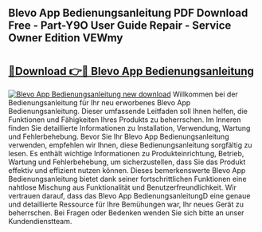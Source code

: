 ## Blevo App Bedienungsanleitung PDF Download Free - Part-Y9O User Guide Repair - Service Owner Edition VEWmy

# <h2><a href="http://df2uvcl.blite.top/?on=Blevo+App+Bedienungsanleitung">🔗Download 👉🔴 Blevo App Bedienungsanleitung</a></h2>

[![Blevo App Bedienungsanleitung new download](https://i.imgur.com/lujVjoI.png)](http://df2uvcl.blite.top/?on=Blevo+App+Bedienungsanleitung)
Willkommen bei der Bedienungsanleitung für Ihr neu erworbenes Blevo App Bedienungsanleitung. Dieser umfassende Leitfaden soll Ihnen helfen, die Funktionen und Fähigkeiten Ihres Produkts zu beherrschen. Im Inneren finden Sie detaillierte Informationen zu Installation, Verwendung, Wartung und Fehlerbehebung. Bevor Sie Ihr Blevo App Bedienungsanleitung verwenden, empfehlen wir Ihnen, diese Bedienungsanleitung sorgfältig zu lesen. Es enthält wichtige Informationen zu Produkteinrichtung, Betrieb, Wartung und Fehlerbehebung, um sicherzustellen, dass Sie das Produkt effektiv und effizient nutzen können. Dieses bemerkenswerte Blevo App Bedienungsanleitung bietet dank seiner fortschrittlichen Funktionen eine nahtlose Mischung aus Funktionalität und Benutzerfreundlichkeit. Wir vertrauen darauf, dass das Blevo App BedienungsanleitungD eine genaue und detaillierte Ressource für Ihre Bemühungen war, Ihr neues Gerät zu beherrschen. Bei Fragen oder Bedenken wenden Sie sich bitte an unser Kundendienstteam.
